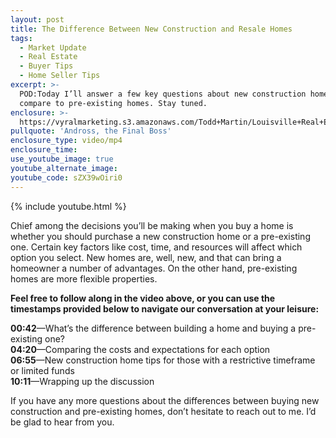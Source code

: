 ```yaml
---
layout: post
title: The Difference Between New Construction and Resale Homes
tags:
  - Market Update
  - Real Estate
  - Buyer Tips
  - Home Seller Tips
excerpt: >-
  POD:Today I’ll answer a few key questions about new construction homes as they
  compare to pre-existing homes. Stay tuned.
enclosure: >-
  https://vyralmarketing.s3.amazonaws.com/Todd+Martin/Louisville+Real+Estate+_+New+Construction+VS+Pre-Existing.mp4
pullquote: 'Andross, the Final Boss'
enclosure_type: video/mp4
enclosure_time:
use_youtube_image: true
youtube_alternate_image:
youtube_code: sZX39wOiri0
---
```


{% include youtube.html %}

Chief among the decisions you’ll be making when you buy a home is whether you should purchase a new construction home or a pre-existing one. Certain key factors like cost, time, and resources will affect which option you select. New homes are, well, new, and that can bring a homeowner a number of advantages. On the other hand, pre-existing homes are more flexible properties.

**Feel free to follow along in the video above, or you can use the timestamps provided below to navigate our conversation at your leisure:**

**00:42**—What’s the difference between building a home and buying a pre-existing one?<br>**04:20**—Comparing the costs and expectations for each option<br>**06:55**—New construction home tips for those with a restrictive timeframe or limited funds<br>**10:11**—Wrapping up the discussion

If you have any more questions about the differences between buying new construction and pre-existing homes, don’t hesitate to reach out to me. I’d be glad to hear from you.&nbsp;